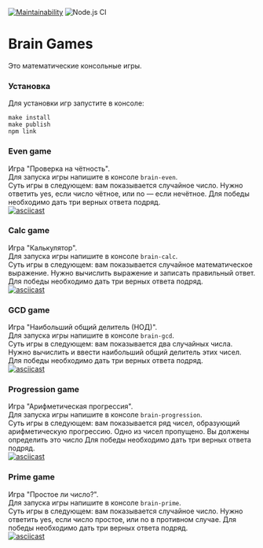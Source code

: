 [![Maintainability](https://api.codeclimate.com/v1/badges/1b2be464c9580a88e297/maintainability)](https://codeclimate.com/github/leetvig/frontend-project-lvl1/maintainability)
![Node.js CI](https://github.com/leetvig/frontend-project-lvl1/workflows/Node.js%20CI/badge.svg)

# Brain Games

Это математические консольные игры.

### Установка
Для установки игр запустите в консоле:
```
make install
make publish
npm link
```
### Even game
Игра "Проверка на чётность".  
Для запуска игры напишите в консоле `brain-even`.  
Суть игры в следующем: вам показывается случайное число. Нужно ответить yes, если число чётное, или no — если нечётное.
Для победы необходимо дать три верных ответа подряд.  
[![asciicast](https://asciinema.org/a/IF5U7gwr6C5EhglNm6LAyoyfU.svg)](https://asciinema.org/a/IF5U7gwr6C5EhglNm6LAyoyfU)

### Calc game
Игра "Калькулятор".  
Для запуска игры напишите в консоле `brain-calc`.  
Суть игры в следующем: вам показывается случайное математическое выражение. Нужно вычислить выражение и записать правильный ответ.
Для победы необходимо дать три верных ответа подряд.  
[![asciicast](https://asciinema.org/a/an6hIEAmAkdlgVItRuVcdceul.svg)](https://asciinema.org/a/an6hIEAmAkdlgVItRuVcdceul)

### GCD game
Игра "Наибольший общий делитель (НОД)".  
Для запуска игры напишите в консоле `brain-gcd`.  
Суть игры в следующем: вам показывается два случайных числа. Нужно вычислить и ввести наибольший общий делитель этих чисел.
Для победы необходимо дать три верных ответа подряд.  
[![asciicast](https://asciinema.org/a/MF9a8GnxuNkcrofcVmAMupcJ8.svg)](https://asciinema.org/a/MF9a8GnxuNkcrofcVmAMupcJ8)

### Progression game
Игра "Арифметическая прогрессия".  
Для запуска игры напишите в консоле `brain-progression`.  
Суть игры в следующем: вам показывается ряд чисел, образующий арифметическую прогрессию. Одно из чисел пропущено. Вы должены определить это число
Для победы необходимо дать три верных ответа подряд.  
[![asciicast](https://asciinema.org/a/wEg5UEeIseQzCcT7s3OdKs9Fg.svg)](https://asciinema.org/a/wEg5UEeIseQzCcT7s3OdKs9Fg)

### Prime game
Игра "Простое ли число?".  
Для запуска игры напишите в консоле `brain-prime`.  
Суть игры в следующем: вам показывается случайное число. Нужно ответить yes, если число простое, или no в противном случае.
Для победы необходимо дать три верных ответа подряд.  
[![asciicast](https://asciinema.org/a/quQJAoSDWQK6OPw8bx3NfW2sS.svg)](https://asciinema.org/a/quQJAoSDWQK6OPw8bx3NfW2sS)